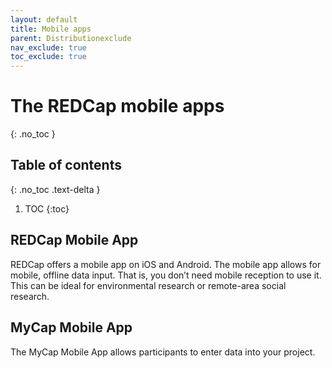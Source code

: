 ```yaml
---
layout: default
title: Mobile apps
parent: Distributionexclude
nav_exclude: true
toc_exclude: true
---
```


# The REDCap mobile apps
{: .no_toc }

## Table of contents
{: .no_toc .text-delta }

1. TOC
{:toc}

## REDCap Mobile App

REDCap offers a mobile app on iOS and Android. The mobile app allows for mobile, offline data input. That is, you don’t need mobile reception to use it. This can be ideal for environmental research or remote-area social research.

## MyCap Mobile App

The MyCap Mobile App allows participants to enter data into your project. 
